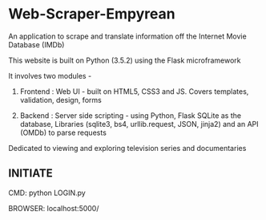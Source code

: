 # Web-Scraper-Empyrean
An application to scrape and translate information off the Internet Movie Database (IMDb)

This website is built on Python (3.5.2) using the Flask microframework

It involves two modules -

1. Frontend : Web UI - built on HTML5, CSS3 and JS. Covers templates, validation, design, forms
              
2. Backend : Server side scripting - using Python, Flask SQLite as the database, Libraries (sqlite3, bs4, urllib.request, JSON, jinja2) and an API (OMDb) to parse requests


Dedicated to viewing and exploring television series and documentaries


INITIATE
--------
CMD: python LOGIN.py

BROWSER: localhost:5000/
